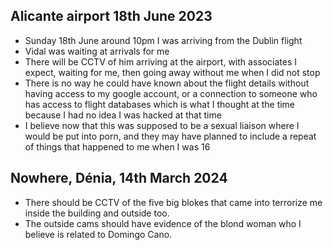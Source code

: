 ## Alicante airport 18th June 2023

- Sunday 18th June around 10pm I was arriving from the Dublin flight
- Vidal was waiting at arrivals for me
- There will be CCTV of him arriving at the airport, with associates I expect, waiting for me, then going away without me when I did not stop
- There is no way he could have known about the flight details without having access to my google account, or a connection to someone who has access to flight databases which is what I thought at the time because I had no idea I was hacked at that time
- I believe now that this was supposed to be a sexual liaison where I would be put into porn, and they may have planned to include a repeat of things that happened to me when I was 16

## Nowhere, Dénia, 14th March 2024

- There should be CCTV of the five big blokes that came into terrorize me inside the building and outside too.
- The outside cams should have evidence of the blond woman who I believe is related to Domingo Cano.